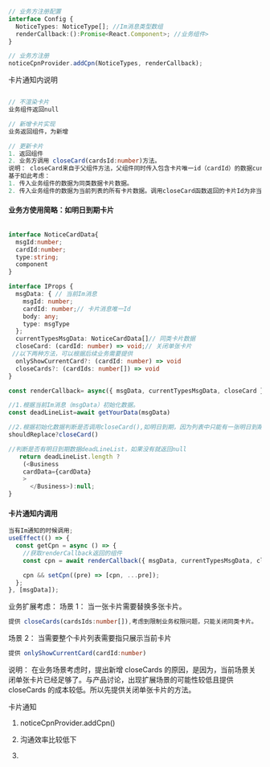 ```ts
// 业务方注册配置
interface Config {
  NoticeTypes: NoticeType[]; //Im消息类型数组
  renderCallback:():Promise<React.Component>; //业务组件>
}

// 业务方注册
noticeCpnProvider.addCpn(NoticeTypes, renderCallback);
```

卡片通知内说明

```ts

// 不渲染卡片
业务组件返回null

// 新增卡片实现
业务返回组件，为新增

// 更新卡片
1. 返回组件
2. 业务方调用 closeCard(cardsId:number)方法。
说明： closeCard来自于父组件方法，父组件同时传入包含卡片唯一id（cardId）的数据currentTypesMsgData，业务判断更换的cardId，进行返回。 考虑到限制业务权限问题，只能关闭同类卡片。
基于如此考虑：
1. 传入业务组件的数据为同类数据卡片数据。
2. 传入业务组件的数据为当前列表的所有卡片数据。调用closeCard函数返回的卡片Id为非当前类型卡片，那么关闭无效。也就是为新增卡片。
```

#### 业务方使用简略：如明日到期卡片

```ts

interface NoticeCardData{
  msgId:number;
  cardId:number;
  type:string;
  component
}

interface IProps {
  msgData: { // 当前Im消息
    msgId: number;
    cardId: number;// 卡片消息唯一Id
    body: any;
    type: msgType
  };
  currentTypesMsgData: NoticeCardData[]// 同类卡片数据
  closeCard: (cardId: number) => void;// 关闭单张卡片
 //以下两种方法，可以根据后续业务需要提供
  onlyShowCurrentCard?: (cardId: number) => void
  closeCards?: (cardIds: number[]) => void
}

const renderCallback= async({ msgData, currentTypesMsgData, closeCard }:IProps) => {

//1.根据当前Im消息（msgData）初始化数据。
const deadLineList=await getYourData(msgData)

//2.根据初始化数据判断是否调用closeCard(),如明日到期，因为列表中只能有一张明日到期卡片，根据currentTypesMsgData是否含有明日到期卡片，来确定是否调用closeCard()
shouldReplace?closeCard()

//判断是否有明日到期数据deadLineList，如果没有就返回null
   return deadLineList.length ?
    (<Business
    cardData={cardData}
    >
      </Business>):null;
}

```

#### 卡片通知内调用

```ts
当有Im通知的时候调用;
useEffect(() => {
  const getCpn = async () => {
    //获取renderCallback返回的组件
    const cpn = await renderCallback({ msgData, currentTypesMsgData, closeCard });

    cpn && setCpn((pre) => [cpn, ...pre]);
  };
}, [msgData]);
```

业务扩展考虑：
场景 1：
当一张卡片需要替换多张卡片。

```ts
提供 closeCards(cardsIds:number[]),考虑到限制业务权限问题，只能关闭同类卡片。
```

场景 2：
当需要整个卡片列表需要指只展示当前卡片

```ts
提供 onlyShowCurrentCard(cardId:number)
```

说明：
在业务场景考虑时，提出新增 closeCards 的原因，是因为，当前场景关闭单张卡片已经足够了。与产品讨论，出现扩展场景的可能性较低且提供 closeCards 的成本较低。所以先提供关闭单张卡片的方法。

卡片通知

1. noticeCpnProvider.addCpn()

1. 沟通效率比较低下
1.
